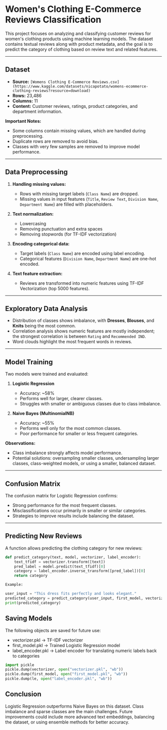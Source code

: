 # Women's Clothing E-Commerce Reviews Classification

This project focuses on analyzing and classifying customer reviews for women's clothing products using machine learning models. The dataset contains textual reviews along with product metadata, and the goal is to predict the category of clothing based on review text and related features.

---

## Dataset

- **Source:** `[Womens Clothing E-Commerce Reviews.csv](https://www.kaggle.com/datasets/nicapotato/womens-ecommerce-clothing-reviews?resource=download)`
- **Rows:** 23,486  
- **Columns:** 11  
- **Content:** Customer reviews, ratings, product categories, and department information.

**Important Notes:**

- Some columns contain missing values, which are handled during preprocessing.  
- Duplicate rows are removed to avoid bias.  
- Classes with very few samples are removed to improve model performance.

---

## Data Preprocessing

1. **Handling missing values:**  
   - Rows with missing target labels (`Class Name`) are dropped.  
   - Missing values in input features (`Title`, `Review Text`, `Division Name`, `Department Name`) are filled with placeholders.

2. **Text normalization:**  
   - Lowercasing  
   - Removing punctuation and extra spaces  
   - Removing stopwords (for TF-IDF vectorization)  

3. **Encoding categorical data:**  
   - Target labels (`Class Name`) are encoded using label encoding.  
   - Categorical features (`Division Name`, `Department Name`) are one-hot encoded.

4. **Text feature extraction:**  
   - Reviews are transformed into numeric features using TF-IDF Vectorization (top 5000 features).

---

## Exploratory Data Analysis

- Distribution of classes shows imbalance, with **Dresses**, **Blouses**, and **Knits** being the most common.  
- Correlation analysis shows numeric features are mostly independent; the strongest correlation is between `Rating` and `Recommended IND`.  
- Word clouds highlight the most frequent words in reviews.  

---

## Model Training

Two models were trained and evaluated:

1. **Logistic Regression**  
   - Accuracy: ~58%  
   - Performs well for larger, clearer classes.  
   - Struggles with smaller or ambiguous classes due to class imbalance.

2. **Naive Bayes (MultinomialNB)**  
   - Accuracy: ~55%  
   - Performs well only for the most common classes.  
   - Poor performance for smaller or less frequent categories.

**Observations:**
- Class imbalance strongly affects model performance.  
- Potential solutions: oversampling smaller classes, undersampling larger classes, class-weighted models, or using a smaller, balanced dataset.

---

## Confusion Matrix

The confusion matrix for Logistic Regression confirms:

- Strong performance for the most frequent classes.  
- Misclassifications occur primarily in smaller or similar categories.  
- Strategies to improve results include balancing the dataset.

---

## Predicting New Reviews

A function allows predicting the clothing category for new reviews:

```python
def predict_category(text, model, vectorizer, label_encoder):
    text_tfidf = vectorizer.transform([text])
    pred_label = model.predict(text_tfidf)[0]
    category = label_encoder.inverse_transform([pred_label])[0]
    return category

Example:

user_input = "This dress fits perfectly and looks elegant."
predicted_category = predict_category(user_input, first_model, vectorizer, le)
print(predicted_category)

```

## Saving Models

The following objects are saved for future use:
- vectorizer.pkl → TF-IDF vectorizer
- first_model.pkl → Trained Logistic Regression model
- label_encoder.pkl → Label encoder for translating numeric labels back to categories

```python
import pickle
pickle.dump(vectorizer, open("vectorizer.pkl", "wb"))
pickle.dump(first_model, open("first_model.pkl", "wb"))
pickle.dump(le, open("label_encoder.pkl", "wb"))

```

## Conclusion

Logistic Regression outperforms Naive Bayes on this dataset.
Class imbalance and sparse classes are the main challenges.
Future improvements could include more advanced text embeddings, balancing the dataset, or using ensemble methods for better accuracy.
